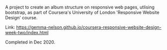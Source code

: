 A project to create an album structure on responsive web pages, utlising bootstrap, as part of Coursera's University of London 'Responsive Website Design' course.

Link: https://gemma-nelson.github.io/coursera-responsive-website-design-week-two/index.html

Completed in Dec 2020.
